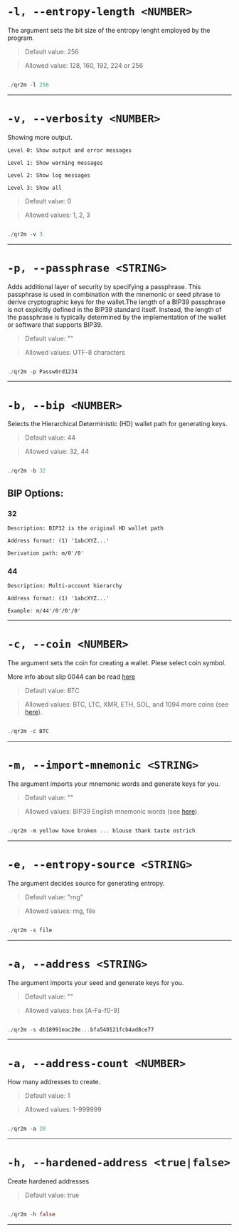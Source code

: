 # `-l, --entropy-length <NUMBER>`

The argument sets the bit size of the entropy lenght employed by the program.  

> Default value: 256

> Allowed value: 128, 160, 192, 224 or 256

```rust

./qr2m -l 256

```


---


# `-v, --verbosity <NUMBER>`


Showing more output.

	Level 0: Show output and error messages
	
	Level 1: Show warning messages
	
	Level 2: Show log messages
	
	Level 3: Show all

> Default value: 0

> Allowed values: 1, 2, 3

```rust

./qr2m -v 3

```


---


# `-p, --passphrase <STRING>`


Adds additional layer of security by specifying a passphrase. This passphrase is used in combination with the mnemonic or seed phrase to derive cryptographic keys for the wallet.The length of a BIP39 passphrase is not explicitly defined in the BIP39 standard itself. Instead, the length of the passphrase is typically determined by the implementation of the wallet or software that supports BIP39.

> Default value: ""

> Allowed values: UTF-8 characters

```rust

./qr2m -p Passw0rd1234

```


---


# `-b, --bip <NUMBER>`


Selects the Hierarchical Deterministic (HD) wallet path for generating keys.

> Default value: 44

> Allowed value: 32, 44

```rust

./qr2m -b 32

```


## BIP Options:

### 32
	
	Description: BIP32 is the original HD wallet path

	Address format: (1) '1abcXYZ...'
	
	Derivation path: m/0'/0'


### 44

	Description: Multi-account hierarchy
	
	Address format: (1) '1abcXYZ...'
	
	Example: m/44'/0'/0'/0'


---


# `-c, --coin <NUMBER>`

The argument sets the coin for creating a wallet. Plese select coin symbol.

More info about slip 0044 can be read [here](https://github.com/satoshilabs/slips/blob/master/slip-0044.md)

> Default value: BTC

> Allowed values: BTC, LTC, XMR, ETH, SOL, and 1094 more coins (see [here](../lib/bip44-coin_type.csv)).

```rust

./qr2m -c BTC

```


---


# `-m, --import-mnemonic <STRING>`

The argument imports your mnemonic words and generate keys for you.

> Default value: ""

> Allowed values: BIP39 English mnemonic words (see [here](../lib/bip39-english.txt)).

```rust

./qr2m -m yellow have broken ... blouse thank taste ostrich

```


---


# `-e, --entropy-source <STRING>`

The argument decides source for generating entropy.

> Default value: "rng"

> Allowed values: rng, file

```rust

./qr2m -s file

```

---


# `-a, --address <STRING>`

The argument imports your seed and generate keys for you.

> Default value: ""

> Allowed values: hex [A-Fa-f0-9]

```rust

./qr2m -s db18991eac20e...bfa540121fcb4ad8ce77

```

---


# `-a, --address-count <NUMBER>`

How many addresses to create.

> Default value: 1

> Allowed values: 1-999999

```rust

./qr2m -a 20

```

---


# `-h, --hardened-address <true|false>`

Create hardened addresses

> Default value: true

```rust

./qr2m -h false

```

---